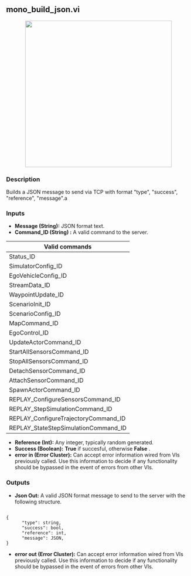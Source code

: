 ## mono_build_json.vi
<p align="center">
<img src="https://github.com/monoDriveIO/client/raw/master/WikiPhotos/LV_client/utilities/monoDrive_lvlib_mono__build__jsonc.png" 
width="400"  />
</p>

### Description 
Builds a JSON message to send via TCP with format "type", "success", "reference", "message".a

### Inputs

- **Message (String):** JSON format text.
- **Command_ID (String) :** A valid command to the server.

| Valid commands  |
| ------------ | 
|Status_ID   |
|SimulatorConfig_ID |
|EgoVehicleConfig_ID |
|StreamData_ID   |
|WaypointUpdate_ID    |
|ScenarioInit_ID  |
|ScenarioConfig_ID   |
|MapCommand_ID  |
|EgoControl_ID  | 
|UpdateActorCommand_ID  | 
|StartAllSensorsCommand_ID   | 
|StopAllSensorsCommand_ID   | 
|DetachSensorCommand_ID   | 
|AttachSensorCommand_ID   |
|SpawnActorCommand_ID   |
|REPLAY_ConfigureSensorsCommand_ID  |
|REPLAY_StepSimulationCommand_ID  |
|REPLAY_ConfigureTrajectoryCommand_ID  |
|REPLAY_StateStepSimulationCommand_ID   | 

- **Reference (Int):** Any integer, typically random generated.
- **Success (Boolean):** **True** if succesful, otherwise **False** .
- **error in (Error Cluster):** Can accept error information wired from VIs previously called. Use this information to decide if any functionality should be bypassed in the event of errors from other VIs.


### Outputs

- **Json Out:** A valid JSON format message to send to the server with the following structure.
```

{
      "type": string,
      "success": bool,
      "reference": int,
      "message": JSON,
}
```
- **error out (Error Cluster):** Can accept error information wired from VIs previously called. Use this information to decide if any functionality should be bypassed in the event of errors from other VIs.
